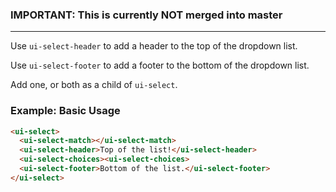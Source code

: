 ### IMPORTANT: This is currently NOT merged into master 

***


Use `ui-select-header` to add a header to the top of the dropdown list.

Use `ui-select-footer` to add a footer to the bottom of the dropdown list.

Add one, or both as a child of `ui-select`.

### Example: Basic Usage

```html
<ui-select>
  <ui-select-match></ui-select-match>
  <ui-select-header>Top of the list!</ui-select-header>
  <ui-select-choices><ui-select-choices>
  <ui-select-footer>Bottom of the list.</ui-select-footer>
</ui-select>
```
